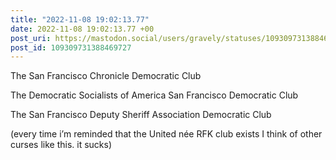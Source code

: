 ```yaml
---
title: "2022-11-08 19:02:13.77"
date: 2022-11-08 19:02:13.77 +00
post_uri: https://mastodon.social/users/gravely/statuses/109309731388469727
post_id: 109309731388469727
---
```

The San Francisco Chronicle Democratic Club

The Democratic Socialists of America San Francisco Democratic Club

The San Francisco Deputy Sheriff Association Democratic Club

(every time i’m reminded that the United née RFK club exists I think of other curses like this. it sucks)


